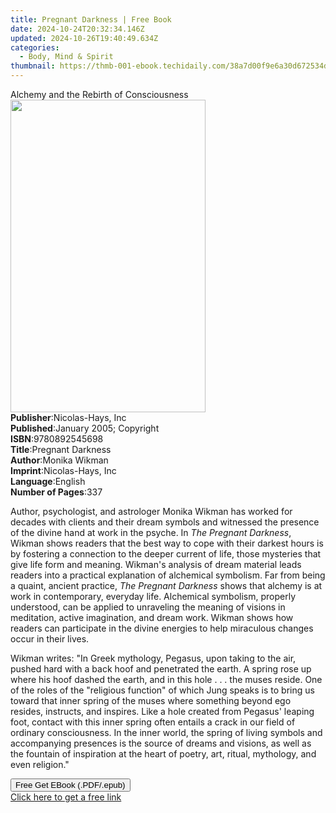 ```yaml
---
title: Pregnant Darkness | Free Book
date: 2024-10-24T20:32:34.146Z
updated: 2024-10-26T19:40:49.634Z
categories:
  - Body, Mind & Spirit
thumbnail: https://thmb-001-ebook.techidaily.com/38a7d00f9e6a30d672534d54bf958d4f971baa405a6772d8453bb880abdfff94.jpg
---
```

<main id="book-container">
  <div class="flex flex-col">
    <div class="book-brief flex-1 py-6 px-4 sm:p-6 md:py-10 md:px-8">
      <!-- brief-->
      <div class="book-brief-main">
        Alchemy and the Rebirth of Consciousness
      </div>
    </div>
    <div
      class="book-meta-info flex-1 grid gap-4 col-start-1 col-end-3 row-start-1 sm:mb-6 sm:grid-cols-4 lg:gap-6 lg:col-start-2 lg:row-end-6 lg:row-span-6 lg:mb-0"
    >
      <div
        class="book-meta-info-left place-content-center mt-4 p-4 text-sm leading-6 col-start-2 col-span-2 dark:text-slate-400"
      >
        <img
          class="w-full h-500 object-cover rounded-lg sm:h-255 sm:col-span-2 lg:col-span-full"
          src="https://img-001-ebook.techidaily.com/1e5b098a63ca9650a570633390453ca38d658d512bf11d439cb3bc04ae9c3cff.jpg"
          alt=""
          width="312"
          height="500"
        />
      </div>
      <div
        class="book-meta-info-right mt-2 col-start-1 row-start-2 col-span-3 self-center"
      >
        <!-- meta data  -->
        <div class="flex flex-col px-4 md:px-8">
          <div class="flex-1">
            <strong>Publisher</strong>:<span class="px-2"
              >Nicolas-Hays, Inc</span
            >
          </div>
          <div class="flex-1">
            <strong>Published</strong>:<span class="px-2"
              >January 2005; Copyright</span
            >
          </div>
          <div class="flex-1">
            <strong>ISBN</strong>:<span class="px-2">9780892545698</span>
          </div>
          <div class="flex-1">
            <strong>Title</strong>:<span class="px-2">Pregnant Darkness</span>
          </div>
          <div class="flex-1">
            <strong>Author</strong>:<span class="px-2">Monika Wikman</span>
          </div>
          <div class="flex-1">
            <strong>Imprint</strong>:<span class="px-2">Nicolas-Hays, Inc</span>
          </div>
          <div class="flex-1">
            <strong>Language</strong>:<span class="px-2">English</span>
          </div>
          <div class="flex-1">
            <strong>Number of Pages</strong>:<span class="px-2">337</span>
          </div>
        </div>
      </div>
    </div>
    <div class="book-description flex-1 py-6 px-4 sm:p-6 md:py-10 md:px-8">
      <div class="book-description-main">
        <div accordion-content="" id="description">
          <p>
            Author, psychologist, and astrologer Monika Wikman has worked for
            decades with clients and their dream symbols and witnessed the
            presence of the divine hand at work in the psyche. In
            <i>The Pregnant Darkness</i>, Wikman shows readers that the best way
            to cope with their darkest hours is by fostering a connection to the
            deeper current of life, those mysteries that give life form and
            meaning. Wikman's analysis of dream material leads readers into a
            practical explanation of alchemical symbolism. Far from being a
            quaint, ancient practice, <i>The Pregnant Darkness</i> shows that
            alchemy is at work in contemporary, everyday life. Alchemical
            symbolism, properly understood, can be applied to unraveling the
            meaning of visions in meditation, active imagination, and dream
            work. Wikman shows how readers can participate in the divine
            energies to help miraculous changes occur in their lives.
          </p>
          <p>
            Wikman writes: "In Greek mythology, Pegasus, upon taking to the air,
            pushed hard with a back hoof and penetrated the earth. A spring rose
            up where his hoof dashed the earth, and in this hole . . . the muses
            reside. One of the roles of the "religious function" of which Jung
            speaks is to bring us toward that inner spring of the muses where
            something beyond ego resides, instructs, and inspires. Like a hole
            created from Pegasus' leaping foot, contact with this inner spring
            often entails a crack in our field of ordinary consciousness. In the
            inner world, the spring of living symbols and accompanying presences
            is the source of dreams and visions, as well as the fountain of
            inspiration at the heart of poetry, art, ritual, mythology, and even
            religion."
          </p>
        </div>
        <div class="accordion-fader"></div>
      </div>
    </div>
    <div class="book-excerpts flex-1 py-6 px-4 sm:p-6 md:py-10 md:px-8"></div>
    <div
      class="book-about-author flex-1 py-6 px-4 sm:p-6 md:py-10 md:px-8"
    ></div>
    <div class="book-free-get flex-1 py-6 px-4 sm:p-6 md:py-10 md:px-8">
      <button
        id="btn-free-get"
        class="bg-blue-500 hover:bg-blue-700 text-white font-bold py-2 px-4 rounded"
      >
        Free Get EBook (.PDF/.epub)
      </button>
      <div id="countdown-display" class="px-2 text-lg mt-2"></div>
      <a
        id="free-link"
        class="hidden bg-blue-500 hover:bg-blue-700 text-white font-bold py-2 px-4 rounded"
        href="https://www.ebooks.com/en-us/book/1124186/pregnant-darkness/monika-wikman/"
        target="_blank"
        >Click here to get a free link</a
      >
    </div>
    <script>
      let countdownTime = 0;
      let countdownInterval = null;
      document
        .getElementById('btn-free-get')
        .addEventListener('click', startCountdown);
      function startCountdown() {
        countdownTime = new Date().getTime() + 60000 * 3;
        countdownInterval = setInterval(updateCountdown, 1000);
        document.getElementById('btn-free-get').disabled = true;
        document
          .getElementById('btn-free-get')
          .classList.add('bg-gray-500', 'cursor-not-allowed');
      }
      function updateCountdown() {
        let currentTime = new Date().getTime();
        let timeLeft = countdownTime - currentTime;
        let secondsLeft = Math.floor(timeLeft / 1000);
        document.getElementById('countdown-display').innerHTML =
          `Remaining time: ${secondsLeft} seconds.`;
        if (secondsLeft <= 0) {
          clearInterval(countdownInterval);
          document.getElementById('btn-free-get').classList.add('hidden');
          document.getElementById('free-link').classList.remove('hidden');
          document.getElementById('countdown-display').innerHTML = '';
        }
      }
    </script>
  </div>
</main>

<ins class="adsbygoogle"
      style="display:block"
      data-ad-client="ca-pub-7571918770474297"
      data-ad-slot="8358498916"
      data-ad-format="auto"
      data-full-width-responsive="true"></ins>
    